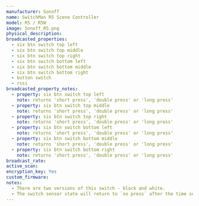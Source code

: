```yaml
---
manufacturer: Sonoff
name: SwitchMan R5 Scene Controller
model: R5 / R5W
image: Sonoff_R5.png
physical_description:
broadcasted_properties:
  - six btn switch top left
  - six btn switch top middle
  - six btn switch top right
  - six btn switch bottom left
  - six btn switch bottom middle
  - six btn switch bottom right
  - button switch
  - rssi
broadcasted_property_notes:
  - property: six btn switch top left
    note: returns 'short press', 'double press' or 'long press'
  - property: six btn switch top middle
    note: returns 'short press', 'double press' or 'long press'
  - property: six btn switch top right
    note: returns 'short press', 'double press' or 'long press'
  - property: six btn switch bottom left
    note: returns 'short press', 'double press' or 'long press'
  - property: six btn switch bottom middle
    note: returns 'short press', 'double press' or 'long press'
  - property: six btn switch bottom right
    note: returns 'short press', 'double press' or 'long press'
broadcast_rate:
active_scan:
encryption_key: Yes
custom_firmware:
notes:
  - There are two versions of this switch - black and white.
  - The switch sensor state will return to `no press` after the time set with the [reset_timer](configuration_params#reset_timer) option. It is advised to change the reset time to 1 second (default = 35 seconds).
---
```

